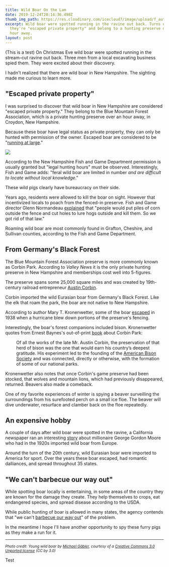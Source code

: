 ```yaml
---
title: Wild Boar On the Lam
date: 2019-12-24T20:14:36.498Z
thumb_img_path: https://res.cloudinary.com/icecloud7/image/upload/f_auto,w_auto,q_auto/v1595107397/ruralnh/young-wild-boar_rvqa2m.jpg
excerpt: Wild boar were spotted running in the ravine out back. Turns out
  they're "escaped private property" and belong to a hunting preserve over an
  hour away.
layout: post
---
```


(This is a test)
On Christmas Eve wild boar were spotted running in the stream-cut ravine out back. Three men from a local excavating business spied them. They were excited about their discovery. 

I hadn't realized that there are wild boar in New Hampshire. The sighting made me curious to learn more. 

## "Escaped private property"

I was surprised to discover that wild boar in New Hampshire are considered "escaped private property." They belong to the Blue Mountain Forest Association, which is a private hunting preserve over an hour away, in Croydon, New Hampshire.

Because these boar have legal status as private property, they can only be hunted with permission of the owner. Escaped boar are considered to be "[running at large](http://www.gencourt.state.nh.us/rsa/html/xlv/467/467-mrg.htm)."

<img src="https://res.cloudinary.com/icecloud7/image/upload/f_auto,q_auto,w_auto/v1595107397/ruralnh/young-wild-boar_rvqa2m.jpg"/>

According to the New Hampshire Fish and Game Department permission is usually granted but "legal hunting hours" must be observed. Interestingly, Fish and Game adds: "feral wild boar are limited in number *and are difficult to locate without local knowledge*."

These wild pigs clearly have bureaucracy on their side. 

Years ago, residents were allowed to kill the boar on sight. However that incentivized locals to poach from the fenced-in preserve. Fish and Game director Glenn Normandeau [explained](https://www.concordmonitor.com/corbin-park-bluemountain-nh-hunting-preserve-game-31987801) that "people would put piles of corn outside the fence and cut holes to lure hogs outside and kill them. So we got rid of that law."

Roaming wild boar are most commonly found in Grafton, Cheshire, and Sullivan counties, according to the Fish and Game Department. 

## From Germany's Black Forest

The Blue Mountain Forest Association preserve is more commonly known as Corbin Park. According to *Valley News* it is the only private hunting preserve in New Hampshire and memberships cost well into 5-figures. 

The preserve spans some 25,000 square miles and was created by 19th-century railroad entrepreneur [Austin Corbin](https://web.archive.org/web/20071001001801/http://www.newsday.com/community/guide/lihistory/ny-history_motion_rail1%2C0%2C5977066.story?coll=ny-lihistory-navigation). 

Corbin imported the wild Eurasian boar from Germany's Black Forest. Like the elk that roam the park, the boar are not native to New Hampshire. 

According to author Mary T. Kronenwetter, some of the boar <a href="http://eastmanliving.com/2011/11/corbin%E2%80%99s-%E2%80%9Canimal-garden%E2%80%9D/#:~:text=Reflections,hunting%20preserve%20in%20New%20Hampshire" target="blank">escaped</a> in 1938 when a hurricane blew down portions of the preserve's fencing. 

Interestingly, the boar's forest companions included bison. Kronenwetter quotes from Ernest Baynes's out-of-print <a href="https://www.amazon.com/Wild-Life-Blue-Mountain-Forest/dp/B00085U516/" target="blank">book</a> about Corbin Park:

<p style="padding-left: 2.5em;">Of all the works of the late Mr. Austin Corbin, the preservation of that herd of bison was the one that would earn his country’s deepest gratitude. His experiment led to the founding of the <a href="http://www.ambisonsociety.org/" target="blank">American Bison Society</a> and was connected, directly or otherwise, with the formation of some of our national parks.</p>

Kronenwetter also notes that once Corbin's game preserve had been stocked, that wolves and mountain lions, which had previously disappeared, returned. Beavers also made a comeback. 

One of my favorite experiences of winter is spying a beaver surveilling the surroundings from his surefooted perch on a small ice floe. The beaver will dive underwater, resurface and clamber back on the floe repeatedly. 

## An expensive hobby

A couple of days after wild boar were spotted in the ravine, a California newspaper ran an interesting <a href="https://www.sfgate.com/sfhistory/article/One-eccentric-socialite-is-to-blame-for-14916088.php#photo-18798330" target="blank">story</a> about millionaire George Gordon Moore who had in the 1920s imported wild boar from Europe. 

Around the turn of the 20th century, wild Eurasian boar were imported to America for sport. Over the years these boar escaped, had romantic dalliances, and spread throughout 35 states. 

## "We can't barbecue our way out"

While spotting boar locally is entertaining, in some areas of the country they are known for the damage they create. They help themselves to crops, eat endangered species, and spread disease according to the USDA. 

While public hunting of boar is allowed in many states, the agency contends that "we can't [barbecue our way out](https://www.usda.gov/media/blog/2014/04/04/we-cant-barbecue-our-way-out-why-feral-swine-management-requires-national)" of the problem. 

In the meantime I hope I'll have another opportunity to spy these furry pigs as they make a run for it.

<hr/>
<p><small><em>Photo credit: Young wild boar by <a href="https://commons.wikimedia.org/wiki/User:Michael_G%C3%A4bler" target="blank">Michael Gäbler</a>, courtesy of a <a href="https://creativecommons.org/licenses/by/3.0/deed.en" target="blank">Creative Commons 3.0 Unported license</a> (CC by 3.0)</em></small></p>
Test
